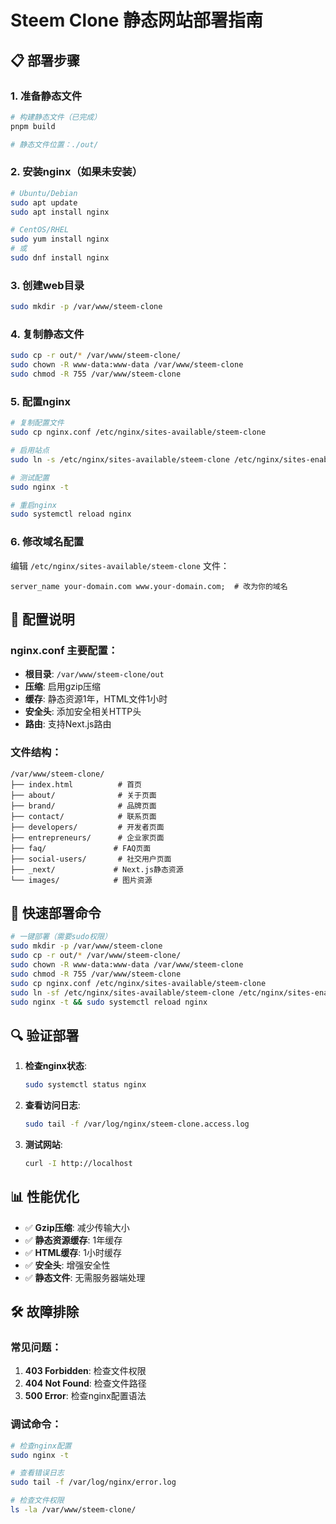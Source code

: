 # Steem Clone 静态网站部署指南

## 📋 部署步骤

### 1. 准备静态文件
```bash
# 构建静态文件（已完成）
pnpm build

# 静态文件位置：./out/
```

### 2. 安装nginx（如果未安装）
```bash
# Ubuntu/Debian
sudo apt update
sudo apt install nginx

# CentOS/RHEL
sudo yum install nginx
# 或
sudo dnf install nginx
```

### 3. 创建web目录
```bash
sudo mkdir -p /var/www/steem-clone
```

### 4. 复制静态文件
```bash
sudo cp -r out/* /var/www/steem-clone/
sudo chown -R www-data:www-data /var/www/steem-clone
sudo chmod -R 755 /var/www/steem-clone
```

### 5. 配置nginx
```bash
# 复制配置文件
sudo cp nginx.conf /etc/nginx/sites-available/steem-clone

# 启用站点
sudo ln -s /etc/nginx/sites-available/steem-clone /etc/nginx/sites-enabled/

# 测试配置
sudo nginx -t

# 重启nginx
sudo systemctl reload nginx
```

### 6. 修改域名配置
编辑 `/etc/nginx/sites-available/steem-clone` 文件：
```nginx
server_name your-domain.com www.your-domain.com;  # 改为你的域名
```

## 🔧 配置说明

### nginx.conf 主要配置：
- **根目录**: `/var/www/steem-clone/out`
- **压缩**: 启用gzip压缩
- **缓存**: 静态资源1年，HTML文件1小时
- **安全头**: 添加安全相关HTTP头
- **路由**: 支持Next.js路由

### 文件结构：
```
/var/www/steem-clone/
├── index.html          # 首页
├── about/              # 关于页面
├── brand/              # 品牌页面
├── contact/            # 联系页面
├── developers/         # 开发者页面
├── entrepreneurs/      # 企业家页面
├── faq/               # FAQ页面
├── social-users/       # 社交用户页面
├── _next/             # Next.js静态资源
└── images/            # 图片资源
```

## 🚀 快速部署命令

```bash
# 一键部署（需要sudo权限）
sudo mkdir -p /var/www/steem-clone
sudo cp -r out/* /var/www/steem-clone/
sudo chown -R www-data:www-data /var/www/steem-clone
sudo chmod -R 755 /var/www/steem-clone
sudo cp nginx.conf /etc/nginx/sites-available/steem-clone
sudo ln -sf /etc/nginx/sites-available/steem-clone /etc/nginx/sites-enabled/
sudo nginx -t && sudo systemctl reload nginx
```

## 🔍 验证部署

1. **检查nginx状态**:
   ```bash
   sudo systemctl status nginx
   ```

2. **查看访问日志**:
   ```bash
   sudo tail -f /var/log/nginx/steem-clone.access.log
   ```

3. **测试网站**:
   ```bash
   curl -I http://localhost
   ```

## 📊 性能优化

- ✅ **Gzip压缩**: 减少传输大小
- ✅ **静态资源缓存**: 1年缓存
- ✅ **HTML缓存**: 1小时缓存
- ✅ **安全头**: 增强安全性
- ✅ **静态文件**: 无需服务器端处理

## 🛠️ 故障排除

### 常见问题：
1. **403 Forbidden**: 检查文件权限
2. **404 Not Found**: 检查文件路径
3. **500 Error**: 检查nginx配置语法

### 调试命令：
```bash
# 检查nginx配置
sudo nginx -t

# 查看错误日志
sudo tail -f /var/log/nginx/error.log

# 检查文件权限
ls -la /var/www/steem-clone/
```
